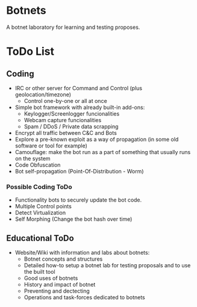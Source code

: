 # Botnets

A botnet laboratory for learning and testing proposes.

# ToDo List

## Coding

 - IRC or other server for Command and Control (plus geolocation/timezone)
 	 - Control one-by-one or all at once
 - Simple bot framework with already built-in add-ons:
 	 - Keylogger/Screenlogger funcionalities
	 - Webcam capture funcionalities
	 - Spam / DDoS / Private data scrapping
 - Encrypt all traffic between C&C and Bots
 - Explore a pre-known exploit as a way of propagation (in some old software or tool for example)
 - Camouflage: make the bot run as a part of something that usually runs on the system
 - Code Obfuscation
 - Bot self-propagation (Point-Of-Distribution - Worm)

### Possible Coding ToDo
 
 - Functionality bots to securely update the bot code.
 - Multiple Control points 
 - Detect Virtualization
 - Self Morphing (Change the bot hash over time)
 
## Educational ToDo
 
 - Website/Wiki with information and labs about botnets:
 	- Botnet concepts and structures
 	- Detailed how-to setup a botnet lab for testing proposals and to use the built tool
	- Good uses of botnets
	- History and impact of botnet
	- Preventing and dectecting
	- Operations and task-forces dedicated to botnets
